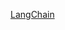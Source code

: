 [LangChain](https://docs.google.com/document/d/1_EX7yE7rDeDJttwdh6YfZ61pAlc1OimwXHeqMVUy_LA/edit?usp=sharing)
